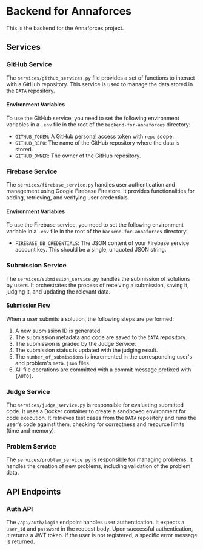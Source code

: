 # Backend for Annaforces

This is the backend for the Annaforces project.

## Services

### GitHub Service

The `services/github_services.py` file provides a set of functions to interact with a GitHub repository. This service is used to manage the data stored in the `DATA` repository.

#### Environment Variables

To use the GitHub service, you need to set the following environment variables in a `.env` file in the root of the `backend-for-annaforces` directory:

- `GITHUB_TOKEN`: A GitHub personal access token with `repo` scope.
- `GITHUB_REPO`: The name of the GitHub repository where the data is stored.
- `GITHUB_OWNER`: The owner of the GitHub repository.

### Firebase Service

The `services/firebase_service.py` handles user authentication and management using Google Firebase Firestore. It provides functionalities for adding, retrieving, and verifying user credentials.

#### Environment Variables

To use the Firebase service, you need to set the following environment variable in a `.env` file in the root of the `backend-for-annaforces` directory:

- `FIREBASE_DB_CREDENTIALS`: The JSON content of your Firebase service account key. This should be a single, unquoted JSON string.

### Submission Service

The `services/submission_service.py` handles the submission of solutions by users. It orchestrates the process of receiving a submission, saving it, judging it, and updating the relevant data.

#### Submission Flow

When a user submits a solution, the following steps are performed:

1.  A new submission ID is generated.
2.  The submission metadata and code are saved to the `DATA` repository.
3.  The submission is graded by the Judge Service.
4.  The submission status is updated with the judging result.
5.  The `number_of_submissions` is incremented in the corresponding user's and problem's `meta.json` files.
6.  All file operations are committed with a commit message prefixed with `[AUTO]`.

### Judge Service

The `services/judge_service.py` is responsible for evaluating submitted code. It uses a Docker container to create a sandboxed environment for code execution. It retrieves test cases from the `DATA` repository and runs the user's code against them, checking for correctness and resource limits (time and memory).

### Problem Service

The `services/problem_service.py` is responsible for managing problems. It handles the creation of new problems, including validation of the problem data.

## API Endpoints

### Auth API

The `/api/auth/login` endpoint handles user authentication. It expects a `user_id` and `password` in the request body. Upon successful authentication, it returns a JWT token. If the user is not registered, a specific error message is returned.